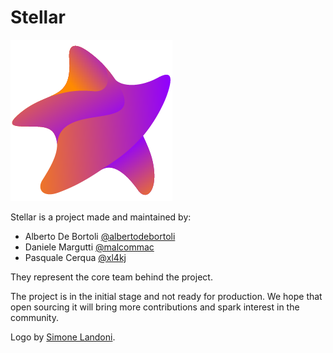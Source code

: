 # Stellar

![](./images/logo.png)

Stellar is a project made and maintained by:

- Alberto De Bortoli [@albertodebortoli](https://github.com/albertodebortoli)
- Daniele Margutti [@malcommac](https://github.com/malcommac)
- Pasquale Cerqua [@xl4kj](https://github.com/xl4kj)

They represent the core team behind the project.

The project is in the initial stage and not ready for production.
We hope that open sourcing it will bring more contributions and spark interest in the community.

Logo by [Simone Landoni](http://spaghettidesign.infinityfreeapp.com/?i=1).
